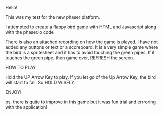 Hello! 

This was my test for the new phaser platform. 

I attempted to create a flappy bird game with HTML and Javascript along with the phaser.io code

There is also an attached recording on how the game is played. I have not added any buttons or text or a scoreboard. It is a very simple game where the bird 
is a spritesheet and it has to avoid touching the green pipes. If it touches the green pipe, then game over, REFRESH the screen. 


HOW TO PLAY 

Hold the UP Arrow Key to play. If you let go of the Up Arrow Key, the bird will start to fall. So HOLD WISELY. 

ENJOY! 






ps. there is quite to improve in this game but it was fun trial and errroring with the application!
